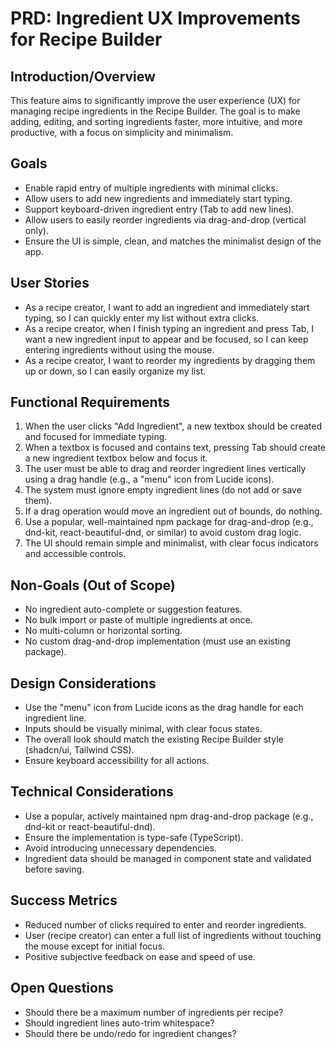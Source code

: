 # PRD: Ingredient UX Improvements for Recipe Builder

## Introduction/Overview

This feature aims to significantly improve the user experience (UX) for managing recipe ingredients in the Recipe Builder. The goal is to make adding, editing, and sorting ingredients faster, more intuitive, and more productive, with a focus on simplicity and minimalism.

## Goals

- Enable rapid entry of multiple ingredients with minimal clicks.
- Allow users to add new ingredients and immediately start typing.
- Support keyboard-driven ingredient entry (Tab to add new lines).
- Allow users to easily reorder ingredients via drag-and-drop (vertical only).
- Ensure the UI is simple, clean, and matches the minimalist design of the app.

## User Stories

- As a recipe creator, I want to add an ingredient and immediately start typing, so I can quickly enter my list without extra clicks.
- As a recipe creator, when I finish typing an ingredient and press Tab, I want a new ingredient input to appear and be focused, so I can keep entering ingredients without using the mouse.
- As a recipe creator, I want to reorder my ingredients by dragging them up or down, so I can easily organize my list.

## Functional Requirements

1. When the user clicks "Add Ingredient", a new textbox should be created and focused for immediate typing.
2. When a textbox is focused and contains text, pressing Tab should create a new ingredient textbox below and focus it.
3. The user must be able to drag and reorder ingredient lines vertically using a drag handle (e.g., a "menu" icon from Lucide icons).
4. The system must ignore empty ingredient lines (do not add or save them).
5. If a drag operation would move an ingredient out of bounds, do nothing.
6. Use a popular, well-maintained npm package for drag-and-drop (e.g., dnd-kit, react-beautiful-dnd, or similar) to avoid custom drag logic.
7. The UI should remain simple and minimalist, with clear focus indicators and accessible controls.

## Non-Goals (Out of Scope)

- No ingredient auto-complete or suggestion features.
- No bulk import or paste of multiple ingredients at once.
- No multi-column or horizontal sorting.
- No custom drag-and-drop implementation (must use an existing package).

## Design Considerations

- Use the "menu" icon from Lucide icons as the drag handle for each ingredient line.
- Inputs should be visually minimal, with clear focus states.
- The overall look should match the existing Recipe Builder style (shadcn/ui, Tailwind CSS).
- Ensure keyboard accessibility for all actions.

## Technical Considerations

- Use a popular, actively maintained npm drag-and-drop package (e.g., dnd-kit or react-beautiful-dnd).
- Ensure the implementation is type-safe (TypeScript).
- Avoid introducing unnecessary dependencies.
- Ingredient data should be managed in component state and validated before saving.

## Success Metrics

- Reduced number of clicks required to enter and reorder ingredients.
- User (recipe creator) can enter a full list of ingredients without touching the mouse except for initial focus.
- Positive subjective feedback on ease and speed of use.

## Open Questions

- Should there be a maximum number of ingredients per recipe?
- Should ingredient lines auto-trim whitespace?
- Should there be undo/redo for ingredient changes?
